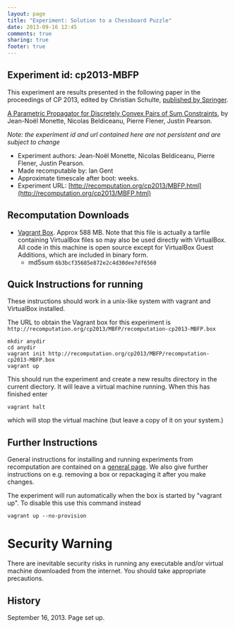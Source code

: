 ```yaml
---
layout: page
title: "Experiment: Solution to a Chessboard Puzzle"
date: 2013-09-16 12:45
comments: true
sharing: true
footer: true
---
```


## Experiment id: cp2013-MBFP 

This experiment are results presented in the following paper in the proceedings of CP 2013, edited by Christian Schulte,
[published by Springer](https://www.springer.com/computer/theoretical+computer+science/book/978-3-642-40626-3).

[A Parametric Propagator for Discretely Convex Pairs of Sum Constraints](http://link.springer.com/chapter/10.1007/978-3-642-40627-0_40), 
by 
Jean-Noël Monette, Nicolas Beldiceanu, Pierre Flener, Justin Pearson.  


*Note: the experiment id and url contained here are not persistent and are subject to change*

* Experiment authors: Jean-Noël Monette, Nicolas Beldiceanu, Pierre Flener, Justin Pearson.
* Made recomputable by: Ian Gent
* Approximate timescale after boot: weeks.
* Experiment URL: [http://recomputation.org/cp2013/MBFP.html](http://recomputation.org/cp2013/MBFP.html)

## Recomputation Downloads

* [Vagrant Box](MBFP/recomputation-cp2013-MBFP.box). Approx 588 MB. 
Note that this file is actually a tarfile containing VirtualBox files so may also be used directly with VirtualBox.  All code in this machine is open source except for VirtualBox Guest Additions, which are included in binary form.  
    * md5sum `6b3bcf35685e872e2c4d30dee7df6560`

## Quick Instructions for running 

These instructions should work in a unix-like system with vagrant and VirtualBox installed.
    
The URL to obtain the Vagrant box for this experiment is 
`http://recomputation.org/cp2013/MBFP/recomputation-cp2013-MBFP.box`

    mkdir anydir
    cd anydir
    vagrant init http://recomputation.org/cp2013/MBFP/recomputation-cp2013-MBFP.box
    vagrant up
   
This should run the experiment and create a new results directory in the current diectory. 
It will leave a virtual machine running.  When this has finished enter

    vagrant halt

which will stop the virtual machine (but leave a copy of it on your system.)
     
## Further Instructions 

General instructions for installing and running experiments from recomputation are contained on a [general page](general_instructions.html). We also give further instructions on e.g. removing a box or repackaging it after you make changes.

The experiment will run automatically when the box is started by "vagrant up".  To disable this use this command instead 

    vagrant up --no-provision

# Security Warning

There are inevitable security risks in running any executable and/or virtual machine downloaded from the internet. You should take appropriate precautions.

## History

September 16, 2013.  Page set up.



